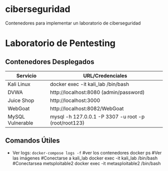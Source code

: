 # ciberseguridad
Contenedores para implementar un laboratorio de ciberseguridad
# Laboratorio de Pentesting

## Contenedores Desplegados
| Servicio          | URL/Credenciales                     |
|-------------------|--------------------------------------|
| Kali Linux        | docker exec -it kali_lab /bin/bash   |
| DVWA              | http://localhost:8080 (admin/password) |
| Juice Shop        | http://localhost:3000                |
| WebGoat           | http://localhost:8082/WebGoat        |
| MySQL Vulnerable  | mysql -h 127.0.0.1 -P 3307 -u root -p (root/root123) |

## Comandos Útiles

- Ver logs: `docker-compose logs -f`
#ver los contenedores
docker ps
#Ver las imágenes
#Conectarse a kali_lab
docker exec -it kali_lab /bin/bash
#Conectarsea metsploitable2
docker exec -it metasploitable2 /bin/bash
